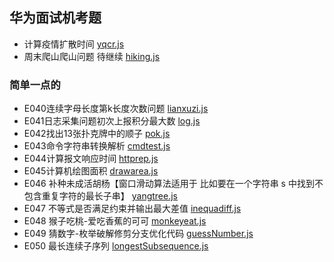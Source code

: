 ## 华为面试机考题
- 计算疫情扩散时间 [yqcr.js](./yqcr.js)
- 周末爬山爬山问题 待继续 [hiking.js](hiking.js)

### 简单一点的
- E040连续字母长度第k长度次数问题 [lianxuzi.js](./lianxuzi.js)
- E041日志采集问题初次上报积分最大数 [log.js](./log.js)
- E042找出13张扑克牌中的顺子 [pok.js](./pok.js)
- E043命令字符串转换解析 [cmdtest.js](./cmdtest.js)
- E044计算报文响应时间 [httprep.js](./httprep.js)
- E045计算机绘图面积 [drawarea.js](./drawarea.js)
- E046 补种未成活胡杨【窗口滑动算法适用于 比如要在一个字符串 s 中找到不包含重复字符的最长子串】 [yangtree.js](./yangtree.js)
- E047 不等式是否满足约束并输出最大差值 [inequadiff.js](./inequadiff.js)
- E048 猴子吃桃-爱吃香蕉的可可 [monkeyeat.js](./monkeyeat.js)
- E049 猜数字-枚举破解修剪分支优化代码 [guessNumber.js](./guessNumber.js)
- E050 最长连续子序列 [longestSubsequence.js](./longestSubsequence.js)

